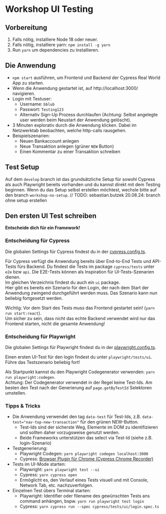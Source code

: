 # Workshop UI Testing

## Vorbereitung

1. Falls nötig, installiere Node 18 oder neuer.
1. Falls nötig, installiere yarn: ``npm install -g yarn``
1. Run ``yarn`` um dependencies zu installieren.

## Die Anwendung

* ``npm start`` ausführen, um Frontend und Backend der Cypress Real World App zu starten.  
* Wenn die Anwendung gestartet ist, auf http://localhost:3000/ navigieren.
* Login mit Testuser:
  * Username: ``bblub``
  * Passwort: ``Testing123``
  * Alternativ Sign-Up Prozess durchlaufen (Achtung: Selbst angelegte user werden beim Neustart der Anwendung gelöscht).
* 3 Minuten explorativ durch die Anwendung klicken. Dabei im Netzwerktab beobachten, welche http-calls rausgehen.
* Beispielszenarien:
  * Neuen Bankaccount anlegen
  * Neue Transaktion anlegen (grüner `NEW` Button)
  * Einen Kommentar zu einer Transaktion schreiben

## Test Setup
Auf dem ``develop`` branch ist das grundsätzliche Setup für sowohl Cypress als auch Playwright bereits vorhanden
und du kannst direkt mit dem Testing beginnen.
Wenn du das Setup selbst erstellen möchtest, wechsle bitte auf den branch ``workshop-no-setup``.
// TODO: sebastian.butzek 20.08.24: branch ohne setup erstellen 

## Den ersten UI Test schreiben

**Entscheide dich für ein Framework!**

### Entscheidung für Cypress
Die globalen Settings für Cypress findest du in der [cypress.config.ts](./cypress.config.ts).

Für Cypress verfügt die Anwendung bereits über End-to-End Tests und API-Tests fürs Backend.
Du findest die Tests im package `cypress/tests` unter `e2e` bzw `api`. 
Die E2E-Tests können als Inspiration für UI-Tests-Szenarien dienen.  
Im gleichen Verzeichnis findest du auch ein `ui` package.  
Hier gibt es bereits ein Szenario für den Login, der nach dem Start der Anwendung zwingend durchgeführt werden muss.
Das Szenario kann nun beliebig fortgesetzt werden.

Wichtig: Vor dem Start des Tests muss das Frontend gestartet sein! (``yarn run start:react``).  
Um sicher zu sein, dass nicht das echte Backend verwendet wird nur das Frontend starten, nicht die gesamte Anwendung!

### Entscheidung für Playwright
Die globalen Settings für Playwright findest du in der [playwright.config.ts](./playwright.config.ts).

Einen ersten UI-Test für den login findest du unter `playwright/tests/ui`.  
Führe das Testszenario beliebig fort!

Als Startpunkt kannst du den Playwright Codegenerator verwenden: ``yarn run playwright:codegen``.  
Achtung: Der Codegenerator verwendet in der Regel keine Test-Ids. Am besten den Test nach der Generierung auf 
``page.getByTestId`` Selektoren umstellen.

### Tipps & Tricks

* Die Anwendung verwendet den tag `data-test` für Test-Ids, z.B. `data-test="nav-top-new-transaction"` für den grünen NEW-Button.
  * Test-Ids sind der sicherste Weg, Elemente im DOM zu identifizieren und sollten daher vorzugsweise genutzt werden.
  * Beide Frameworks unterstützen das select via Test-Id (siehe z.B. login-Szenario)
* Testgenerierung:
  * Playwright Codegen: `yarn playwright codegen localhost:3000`
  * Cypress: [Browser Plugin für Chrome (Cypress Chrome Recorder)](https://chromewebstore.google.com/detail/cypress-chrome-recorder/fellcphjglholofndfmmjmheedhomgin)
* Tests im UI-Mode starten:
  * Playwright: ``yarn playwright test --ui``
  * Cypress: ``yarn cypress open``
  * Ermöglicht es, den Verlauf eines Tests visuell und mit Console, Network Tab, etc. nachzuverfolgen.
* Einzelnen Test übers Terminal starten: 
  * Playwright: Identifier oder filename des gewünschten Tests ans command anhängen, bspw. ``yarn run playwright test login``
  * Cypress: ``yarn cypress run --spec cypress/tests/ui/login.spec.ts``





